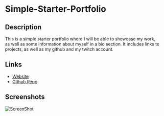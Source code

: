 # Simple-Starter-Portfolio

## Description

This is a simple starter portfolio where I will be able to showcase my work, as well as some information about myself in a bio section. It includes links to projects, as well as my github and my twitch account.

## Links

- [Website](https://ntumminaro.github.io/Module-2-Challenge/)
- [Github Repo](https://github.com/NTumminaro/Module-2-Challenge/)

## Screenshots

![ScreenShot](assets/images/screenshot.png)
